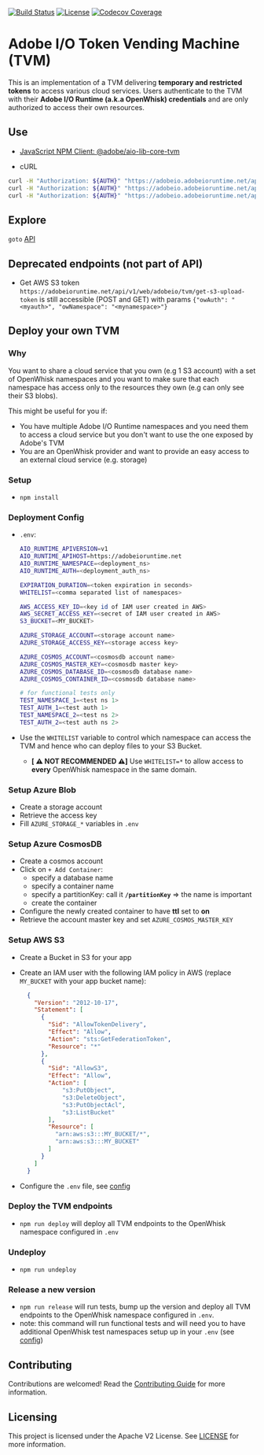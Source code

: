 [![Build Status](https://travis-ci.com/adobe/aio-tvm.svg?branch=master)](https://travis-ci.com/adobe/aio-tvm)
[![License](https://img.shields.io/badge/License-Apache%202.0-blue.svg)](https://opensource.org/licenses/Apache-2.0)
[![Codecov Coverage](https://img.shields.io/codecov/c/github/adobe/aio-tvm/master.svg?style=flat-square)](https://codecov.io/gh/adobe/aio-tvm/)

# Adobe I/O Token Vending Machine (TVM)

This is an implementation of a TVM delivering **temporary and restricted tokens** to access various cloud services. Users authenticate
to the TVM with their **Adobe I/O Runtime (a.k.a OpenWhisk) credentials** and are only authorized to access their own resources.

## Use

- [JavaScript NPM Client: @adobe/aio-lib-core-tvm](https://github.com/adobe/aio-lib-core-tvm#use)

- cURL

```bash
curl -H "Authorization: ${AUTH}" "https://adobeio.adobeioruntime.net/apis/tvm/azure/blob/${NAMESPACE}"
curl -H "Authorization: ${AUTH}" "https://adobeio.adobeioruntime.net/apis/tvm/azure/cosmos/${NAMESPACE}"
curl -H "Authorization: ${AUTH}" "https://adobeio.adobeioruntime.net/apis/tvm/aws/s3/${NAMESPACE}"
```

## Explore

`goto` [API](./docs/api.md)

## Deprecated endpoints (not part of API)

- Get AWS S3 token `https://adobeioruntime.net/api/v1/web/adobeio/tvm/get-s3-upload-token` is still accessible (POST and GET) with params `{"owAuth": "<myauth>", "owNamespace": "<mynamespace>"}`

## Deploy your own TVM

### Why

You want to share a cloud service that you own (e.g 1 S3 account) with a set of OpenWhisk namespaces and you want to
make sure that each namespace has access only to the resources they own (e.g can only see their S3 blobs).

This might be useful for you if:

- You have multiple Adobe I/O Runtime namespaces and you need them to access a cloud service but you don't want to use
  the one exposed by Adobe's TVM
- You are an OpenWhisk provider and want to provide an easy access to an external cloud service (e.g. storage)

### Setup

- `npm install`

### Deployment Config

- `.env`:

  ```bash
  AIO_RUNTIME_APIVERSION=v1
  AIO_RUNTIME_APIHOST=https://adobeioruntime.net
  AIO_RUNTIME_NAMESPACE=<deployment_ns>
  AIO_RUNTIME_AUTH=<deployment_auth_ns>
  
  EXPIRATION_DURATION=<token expiration in seconds>
  WHITELIST=<comma separated list of namespaces>

  AWS_ACCESS_KEY_ID=<key id of IAM user created in AWS>
  AWS_SECRET_ACCESS_KEY=<secret of IAM user created in AWS>
  S3_BUCKET=<MY_BUCKET>

  AZURE_STORAGE_ACCOUNT=<storage account name>
  AZURE_STORAGE_ACCESS_KEY=<storage access key>

  AZURE_COSMOS_ACCOUNT=<cosmosdb account name>
  AZURE_COSMOS_MASTER_KEY=<cosmosdb master key>
  AZURE_COSMOS_DATABASE_ID=<cosmosdb database name>
  AZURE_COSMOS_CONTAINER_ID=<cosmosdb database name>

  # for functional tests only
  TEST_NAMESPACE_1=<test ns 1>
  TEST_AUTH_1=<test auth 1>
  TEST_NAMESPACE_2=<test ns 2>
  TEST_AUTH_2=<test auth ns 2>
  
  ```

- Use the `WHITELIST` variable to control which namespace can access the TVM and
  hence who can deploy files to your S3 Bucket.
  - **[ ⚠️ NOT RECOMMENDED ⚠️]** Use `WHITELIST=*` to allow access to
    **every** OpenWhisk namespace in the same domain.

### Setup Azure Blob

- Create a storage account
- Retrieve the access key
- Fill `AZURE_STORAGE_*` variables in `.env`

### Setup Azure CosmosDB

- Create a cosmos account
- Click on `+ Add Container`:
  - specify a database name
  - specify a container name
  - specify a partitionKey: call it **`/partitionKey`** => the name is important
  - create the container
- Configure the newly created container to have **ttl** set to **on**
- Retrieve the account master key and set `AZURE_COSMOS_MASTER_KEY`

### Setup AWS S3

- Create a Bucket in S3 for your app
- Create an IAM user with the following IAM policy in AWS (replace `MY_BUCKET` with
  your app bucket name):

  ```json
    {
      "Version": "2012-10-17",
      "Statement": [
        {
          "Sid": "AllowTokenDelivery",
          "Effect": "Allow",
          "Action": "sts:GetFederationToken",
          "Resource": "*"
        },
        {
          "Sid": "AllowS3",
          "Effect": "Allow",
          "Action": [
              "s3:PutObject",
              "s3:DeleteObject",
              "s3:PutObjectAcl",
              "s3:ListBucket"
          ],
          "Resource": [
            "arn:aws:s3:::MY_BUCKET/*",
            "arn:aws:s3:::MY_BUCKET"
          ]
        }
      ]
    }
  ```

- Configure the `.env` file, see [config](#deployment-config)

### Deploy the TVM endpoints

- `npm run deploy` will deploy all TVM endpoints to the OpenWhisk namespace configured in `.env`

### Undeploy

- `npm run undeploy`

### Release a new version

- `npm run release` will run tests, bump up the version and deploy all TVM endpoints to the OpenWhisk namespace configured in `.env`.
- note: this command will run functional tests and will need you to have additional OpenWhisk test namespaces setup up in your `.env` (see [config](#deployment-config))

## Contributing

Contributions are welcomed! Read the [Contributing Guide](./.github/CONTRIBUTING.md) for more information.

## Licensing

This project is licensed under the Apache V2 License. See [LICENSE](LICENSE) for more information.
